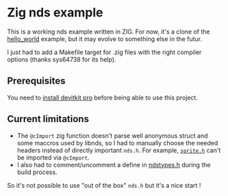 Zig nds example
=====================

This is a working nds example written in ZIG.
For now, it's a clone of the [hello_world](https://github.com/devkitPro/nds-examples/tree/master/hello_world) example, but it may evolve to something else in the futur.

I just had to add a Makefile target for .zig files with the right compiler options (thanks sys64738 for its help).

## Prerequisites

You need to [install devitkit pro](https://devkitpro.org/wiki/devkitPro_pacman) before being able to use this project.

## Current limitations

- The `@cImport` zig function doesn't parse well anonymous struct and some maccros used by libnds, so I had to manually choose the needed headers instead of directly important `nds.h`. For example, [`sprite.h`](https://github.com/devkitPro/libnds/blob/master/include/nds/arm9/sprite.h) can't be imported via `@cImport`.
- I also had to comment/uncomment a define in [ndstypes.h](https://github.com/devkitPro/libnds/blob/7e8902ac2a9ae3a983fa0519b4f7026d04d7d0fd/include/nds/ndstypes.h#L57) during the build process.

So it's not possible to use "out of the box" `nds.h` but it's a nice start !
